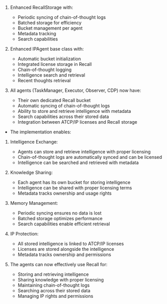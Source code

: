 1. Enhanced RecallStorage with:
    * Periodic syncing of chain-of-thought logs
    * Batched storage for efficiency
    * Bucket management per agent
    * Metadata tracking
    * Search capabilities

2. Enhanced IPAgent base class with:
    * Automatic bucket initialization
    * Integrated license storage in Recall
    * Chain-of-thought logging
    * Intelligence search and retrieval
    * Recent thoughts retrieval

3. All agents (TaskManager, Executor, Observer, CDP) now have:
    * Their own dedicated Recall bucket
    * Automatic syncing of chain-of-thought logs
    * Ability to store and retrieve intelligence with metadata
    * Search capabilities across their stored data
    * Integration between ATCP/IP licenses and Recall storage


- The implementation enables:
1. Intelligence Exchange:
    * Agents can store and retrieve intelligence with proper licensing
    * Chain-of-thought logs are automatically synced and can be licensed
    * Intelligence can be searched and retrieved with metadata

2. Knowledge Sharing:
    *   Each agent has its own bucket for storing intelligence
    * Intelligence can be shared with proper licensing terms
    * Metadata tracks ownership and usage rights

3. Memory Management:
    * Periodic syncing ensures no data is lost
    * Batched storage optimizes performance
    * Search capabilities enable efficient retrieval

4. IP Protection:
    * All stored intelligence is linked to ATCP/IP licenses
    * Licenses are stored alongside the intelligence
    * Metadata tracks ownership and permissions

5. The agents can now effectively use Recall for:
    * Storing and retrieving intelligence
    * Sharing knowledge with proper licensing
    * Maintaining chain-of-thought logs
    * Searching across their stored data
    * Managing IP rights and permissions